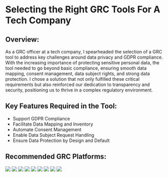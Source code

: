 # Selecting the Right GRC Tools For A Tech Company

<h2>Overview:</h2>
As a GRC officer at a tech company, I spearheaded the selection of a GRC tool to address key challenges around data privacy and GDPR compliance. With the increasing importance of protecting sensitive personal data, the tool needed to go beyond basic compliance, ensuring smooth data mapping, consent management, data subject rights, and strong data protection. I chose a solution that not only fulfilled these critical requirements but also reinforced our dedication to transparency and security, positioning us to thrive in a complex regulatory environment. 
<br />


<h2>Key Features Required in the Tool:</h2>

- Support GDPR Compliance
- Facilitate Data Mapping and Inventory 
- Automate Consent Management
- Enable Data Subject Request Handling
- Ensure Data Protection by Design and Default
  

<h2>Recommended GRC Platforms:</h2>

<img src="https://img.shields.io/badge/-OneTrust-FF0000?&style=for-the-badge&logo=OneTrust&logoColor=white" /> <img src="https://img.shields.io/badge/-TrustArc-FFDAB9?&style=for-the-badge&logo=TrustArc&logoColor=white" /> <img src="https://img.shields.io/badge/-PrivacyPerfect-8A2BE2?&style=for-the-badge&logo=PrivacyPerfect&logoColor=white" />
<img src="https://img.shields.io/badge/-BigID-FF4500?&style=for-the-badge&logo=BigID&logoColor=white" />
<img src="https://img.shields.io/badge/-Collibra-228B22?&style=for-the-badge&logo=Collibra&logoColor=white" />
<img src="https://img.shields.io/badge/-Informatica-FFD700?&style=for-the-badge&logo=Informatica&logoColor=white" />
<img src="https://img.shields.io/badge/-Cookiebot-1E90FF?&style=for-the-badge&logo=Cookiebot&logoColor=white" />
<img src="https://img.shields.io/badge/-DataGrail-DC143C?&style=for-the-badge&logo=DataGrail&logoColor=white" />
<img src="https://img.shields.io/badge/-Privacera-008080?&style=for-the-badge&logo=Privacera&logoColor=white" />

